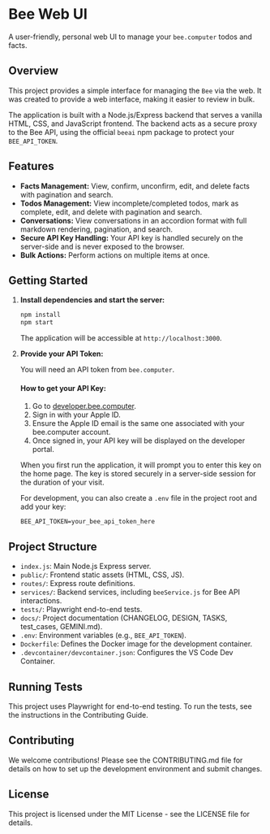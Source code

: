 # Bee Web UI

A user-friendly, personal web UI to manage your `bee.computer` todos and facts.

## Overview

This project provides a simple interface for managing the `Bee` via the web. It was created to provide a web interface, making it easier to review in bulk.

The application is built with a Node.js/Express backend that serves a vanilla HTML, CSS, and JavaScript frontend. The backend acts as a secure proxy to the Bee API, using the official `beeai` npm package to protect your `BEE_API_TOKEN`.

## Features

- **Facts Management:** View, confirm, unconfirm, edit, and delete facts with pagination and search.
- **Todos Management:** View incomplete/completed todos, mark as complete, edit, and delete with pagination and search.
- **Conversations:** View conversations in an accordion format with full markdown rendering, pagination, and search.
- **Secure API Key Handling:** Your API key is handled securely on the server-side and is never exposed to the browser.
- **Bulk Actions:** Perform actions on multiple items at once.

<!-- Add screenshots here -->

## Getting Started

1.  **Install dependencies and start the server:**

    ```bash
    npm install
    npm start
    ```
    The application will be accessible at `http://localhost:3000`.

2.  **Provide your API Token:**

    You will need an API token from `bee.computer`.

    #### How to get your API Key:
    1. Go to <a href="https://developer.bee.computer" target="_blank" rel="noopener noreferrer">developer.bee.computer</a>.
    2. Sign in with your Apple ID.
    3. Ensure the Apple ID email is the same one associated with your bee.computer account.
    4. Once signed in, your API key will be displayed on the developer portal.

    When you first run the application, it will prompt you to enter this key on the home page. The key is stored securely in a server-side session for the duration of your visit.

    For development, you can also create a `.env` file in the project root and add your key:
    ```
    BEE_API_TOKEN=your_bee_api_token_here
    ```

## Project Structure

-   `index.js`: Main Node.js Express server.
-   `public/`: Frontend static assets (HTML, CSS, JS).
-   `routes/`: Express route definitions.
-   `services/`: Backend services, including `beeService.js` for Bee API interactions.
-   `tests/`: Playwright end-to-end tests.
-   `docs/`: Project documentation (CHANGELOG, DESIGN, TASKS, test_cases, GEMINI.md).
-   `.env`: Environment variables (e.g., `BEE_API_TOKEN`).
-   `Dockerfile`: Defines the Docker image for the development container.
-   `.devcontainer/devcontainer.json`: Configures the VS Code Dev Container.

## Running Tests

This project uses Playwright for end-to-end testing. To run the tests, see the instructions in the Contributing Guide.

## Contributing

We welcome contributions! Please see the CONTRIBUTING.md file for details on how to set up the development environment and submit changes.

## License

This project is licensed under the MIT License - see the LICENSE file for details.

